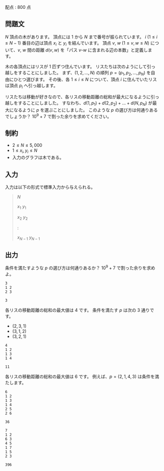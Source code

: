 配点 : $800$ 点

## 問題文

$N$ 頂点の木があります。
頂点には $1$ から $N$ まで番号が振られています。
$i$ ($1 \leq i \leq N - 1$) 番目の辺は頂点 $x_i$ と $y_i$ を結んでいます。
頂点 $v$, $w$ ($1 \leq v, w \leq N$) について、$v$, $w$ 間の距離 $d(v, w)$ を「パス $v$-$w$ に含まれる辺の本数」と定義します。

木の各頂点にはリスが $1$ 匹ずつ住んでいます。
リスたちは次のようにして引っ越しをすることにしました。
まず、$(1, 2, ..., N)$ の順列 $p = (p_1, p_2, ..., p_N)$ を自由にひとつ選びます。
その後、各 $1 \leq i \leq N$ について、頂点 $i$ に住んでいたリスは頂点 $p_i$ へ引っ越します。

リスたちは移動が好きなので、各リスの移動距離の総和が最大になるように引っ越しをすることにしました。
すなわち、$d(1, p_1) + d(2, p_2) + ... + d(N, p_N)$ が最大になるように $p$ を選ぶことにしました。
このような $p$ の選び方は何通りあるでしょうか？
$10^9 + 7$ で割った余りを求めてください。

## 制約

- $2 \leq N \leq 5,000$
- $1 \leq x_i, y_i \leq N$
- 入力のグラフは木である。

## 入力

入力は以下の形式で標準入力から与えられる。

> $N$
> 
> $x_1$ $y_1$
> 
> $x_2$ $y_2$
> 
> $:$
> 
> $x_{N - 1}$ $y_{N - 1}$

## 出力

条件を満たすような $p$ の選び方は何通りあるか？
$10^9 + 7$ で割った余りを求めよ。

```input1
3
1 2
2 3
```

```output1
3
```

各リスの移動距離の総和の最大値は $4$ です。
条件を満たす $p$ は次の $3$ 通りです。

- $(2, 3, 1)$
- $(3, 1, 2)$
- $(3, 2, 1)$

```input2
4
1 2
1 3
1 4
```

```output2
11
```

各リスの移動距離の総和の最大値は $6$ です。
例えば、$p = (2, 1, 4, 3)$ は条件を満たします。

```input3
6
1 2
1 3
1 4
2 5
2 6
```

```output3
36
```

```input4
7
1 2
6 3
4 5
1 7
1 5
2 3
```

```output4
396
```